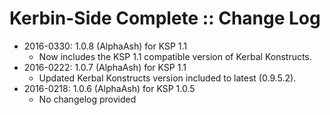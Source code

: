 # Kerbin-Side Complete :: Change Log

* 2016-0330: 1.0.8 (AlphaAsh) for KSP 1.1
	+ Now includes the KSP 1.1 compatible version of Kerbal Konstructs.
* 2016-0222: 1.0.7 (AlphaAsh) for KSP 1.1
	+ Updated Kerbal Konstructs version included to latest (0.9.5.2).
* 2016-0218: 1.0.6 (AlphaAsh) for KSP 1.0.5
	+ No changelog provided
